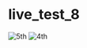 # live_test_8

![5th](https://github.com/sj-onu/Flutter-main/assets/67582404/a971a617-9638-4360-acb0-9b23724176d6)
![4th](https://github.com/sj-onu/Flutter-main/assets/67582404/6d04c596-66c0-4033-aa3f-c5291219a101)

